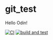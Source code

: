 # git_test

Hello Odin!


[![CI](https://github.com/smithdominik97/git_test/actions/workflows/blank.yml/badge.svg)](https://github.com/smithdominik97/git_test/actions/workflows/blank.yml)
[![build and test](https://github.com/smithdominik97/git_test/actions/workflows/build-and-test.yml/badge.svg)](https://github.com/smithdominik97/git_test/actions/workflows/build-and-test.yml)
